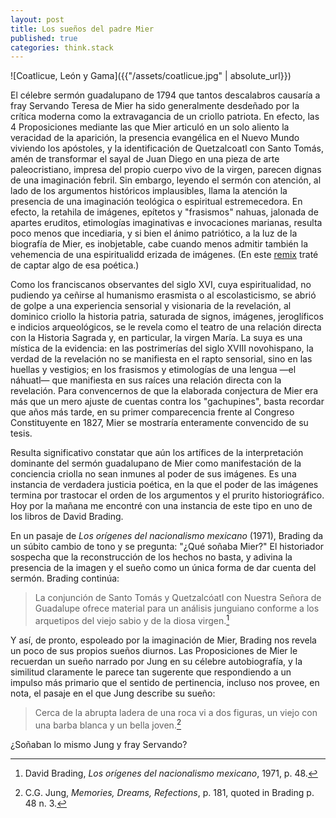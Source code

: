 ```yaml
---
layout: post
title: Los sueños del padre Mier
published: true
categories: think.stack
---
```


![Coatlicue, León y Gama]({{"/assets/coatlicue.jpg" | absolute_url}})

El célebre sermón guadalupano de 1794 que tantos descalabros causaría a fray Servando Teresa de Mier ha sido generalmente desdeñado por la crítica moderna como la  extravagancia de un criollo patriota. En efecto, las 4 Proposiciones mediante las que Mier articuló en un solo aliento la veracidad de la aparición, la presencia evangélica en el Nuevo Mundo viviendo los apóstoles, y la identificación de Quetzalcoatl con Santo Tomás, amén de transformar el sayal de Juan Diego en una pieza de arte paleocristiano, impresa del propio cuerpo vivo de la virgen, parecen dignas de una imaginación febril. Sin embargo, leyendo el sermón con atención, al lado de los argumentos históricos implausibles, llama la atención la presencia de una imaginación teológica o espiritual estremecedora. En efecto, la retahila de imágenes, epítetos y "frasismos" nahuas, jalonada de apartes eruditos, etimologías imaginativas e invocaciones marianas, resulta poco menos que incediaria, y si bien el ánimo patriótico, a la luz de la biografía de Mier, es inobjetable, cabe cuando menos admitir también la vehemencia de una espiritualidd erizada de imágenes. (En este [remix](http://davidcolmenares.org/galeria/mier) traté de captar algo de esa poética.)

Como los franciscanos observantes del siglo XVI, cuya espiritualidad, no pudiendo ya ceñirse al  humanismo erasmista o al escolasticismo, se abrió de golpe a una experiencia sensorial y visionaria de la revelación, al dominico criollo la historia patria, saturada de signos, imágenes, jeroglíficos e indicios arqueológicos, se le revela como el teatro de una relación directa con la Historia Sagrada y, en particular, la virgen María. La suya es una mística de la evidencia: en las postrimerías del siglo XVIII novohispano, la verdad de la revelación no se manifiesta en el rapto sensorial, sino en las huellas y vestigios; en los frasismos y etimologías de una lengua —el náhuatl— que manifiesta en sus raíces una relación directa con la revelación. Para convencernos de que la elaborada conjectura de Mier era más que un mero ajuste de cuentas contra los "gachupines", basta recordar que años más tarde, en su primer comparecencia frente al Congreso Constituyente en 1827, Mier se mostraría enteramente convencido de su tesis. 

Resulta significativo constatar que aún los artífices de la interpretación dominante del sermón guadalupano de Mier como manifestación de la conciencia criolla no sean inmunes al poder de sus imágenes. Es una instancia de verdadera justicia poética, en la que el poder de las imágenes termina por trastocar el orden de los argumentos y el prurito historiográfico. Hoy por la mañana me encontré con una instancia de este tipo en uno de los libros de David Brading. 

En un pasaje de *Los orígenes del nacionalismo mexicano* (1971), Brading da un súbito cambio de tono y se pregunta: "¿Qué soñaba Mier?" El historiador sospecha que la reconstrucción de los hechos no basta, y adivina la presencia de la imagen y el sueño como un única forma de dar cuenta del sermón. Brading continúa:

>La conjunción de Santo Tomás y Quetzalcóatl con Nuestra Señora de Guadalupe ofrece material para un análisis junguiano conforme a los arquetipos del viejo sabio y de la diosa virgen.[^1]

Y así, de pronto, espoleado por la imaginación de Mier, Brading nos revela un poco de sus propios sueños diurnos. Las Proposiciones de Mier le recuerdan un sueño narrado por Jung en su célebre autobiografía, y la similitud claramente le parece tan sugerente que respondiendo a un impulso más primario que el sentido de pertinencia, incluso nos provee, en nota, el pasaje en el que Jung describe su sueño:

>Cerca de la abrupta ladera de una roca vi a dos figuras, un viejo con una barba blanca y un bella joven.[^2]

¿Soñaban lo mismo Jung y fray Servando? 

[^1]: David Brading, *Los orígenes del nacionalismo mexicano*, 1971, p. 48.
[^2]: C.G. Jung, *Memories, Dreams, Refections*, p. 181, quoted in Brading p. 48 n. 3. 
